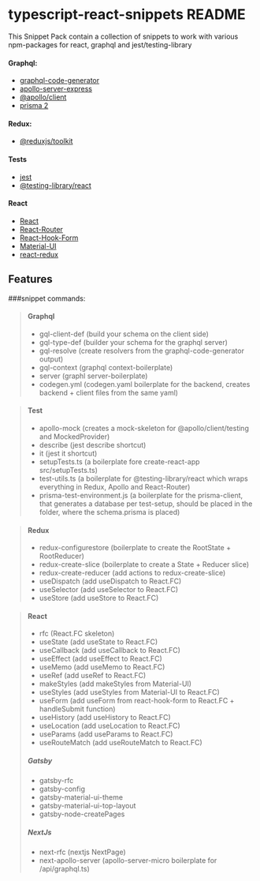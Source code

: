 # typescript-react-snippets README

This Snippet Pack contain a collection of snippets to work with various npm-packages for
react, graphql and jest/testing-library

#### Graphql:

- [graphql-code-generator](https://graphql-code-generator.com)
- [apollo-server-express](https://www.apollographql.com/docs/)
- [@apollo/client](https://www.apollographql.com/docs/)
- [prisma 2](https://prisma.io)

#### Redux:

- [@reduxjs/toolkit](https://redux-toolkit.js.org)

#### Tests

- [jest](https://jestjs.io)
- [@testing-library/react](https://testing-library.com/docs/react-testing-library/intro)

#### React

- [React](https://reactjs.org)
- [React-Router](https://reactrouter.com)
- [React-Hook-Form](https://react-hook-form.com)
- [Material-UI](https://material-ui.com/)
- [react-redux](https://react-redux.js.org/introduction/quick-start)

## Features

###snippet commands:

> #### Graphql
>
> - gql-client-def (build your schema on the client side)
> - gql-type-def (builder your schema for the graphql server)
> - gql-resolve (create resolvers from the graphql-code-generator output)
> - gql-context (graphql context-boilerplate)
> - server (graphl server-boilerplate)
> - codegen.yml (codegen.yaml boilerplate for the backend, creates backend + client files from the same yaml)

> #### Test
>
> - apollo-mock (creates a mock-skeleton for @apollo/client/testing and MockedProvider)
> - describe (jest describe shortcut)
> - it (jest it shortcut)
> - setupTests.ts (a boilerplate fore create-react-app src/setupTests.ts)
> - test-utils.ts (a boilerplate for @testing-library/react which wraps everything in Redux, Apollo and React-Router)
> - prisma-test-environment.js (a boilerplate for the prisma-client, that generates a database per test-setup, should be placed in the folder, where the schema.prisma is placed)

> #### Redux
>
> - redux-configurestore (boilerplate to create the RootState + RootReducer)
> - redux-create-slice (boilerplate to create a State + Reducer slice)
> - redux-create-reducer (add actions to redux-create-slice)
> - useDispatch (add useDispatch to React.FC)
> - useSelector (add useSelector to React.FC)
> - useStore (add useStore to React.FC)

> #### React
>
> - rfc (React.FC skeleton)
> - useState (add useState to React.FC)
> - useCallback (add useCallback to React.FC)
> - useEffect (add useEffect to React.FC)
> - useMemo (add useMemo to React.FC)
> - useRef (add useRef to React.FC)
> - makeStyles (add makeStyles from Material-UI)
> - useStyles (add useStyles from Material-UI to React.FC)
> - useForm (add useForm from react-hook-form to React.FC + handleSubmit function)
> - useHistory (add useHistory to React.FC)
> - useLocation (add useLocation to React.FC)
> - useParams (add useParams to React.FC)
> - useRouteMatch (add useRouteMatch to React.FC)
>
> ##### Gatsby
>
> - gatsby-rfc
> - gatsby-config
> - gatsby-material-ui-theme
> - gatsby-material-ui-top-layout
> - gatsby-node-createPages
>
> ##### NextJs
>
> - next-rfc (nextjs NextPage)
> - next-apollo-server (apollo-server-micro boilerplate for /api/graphql.ts)
